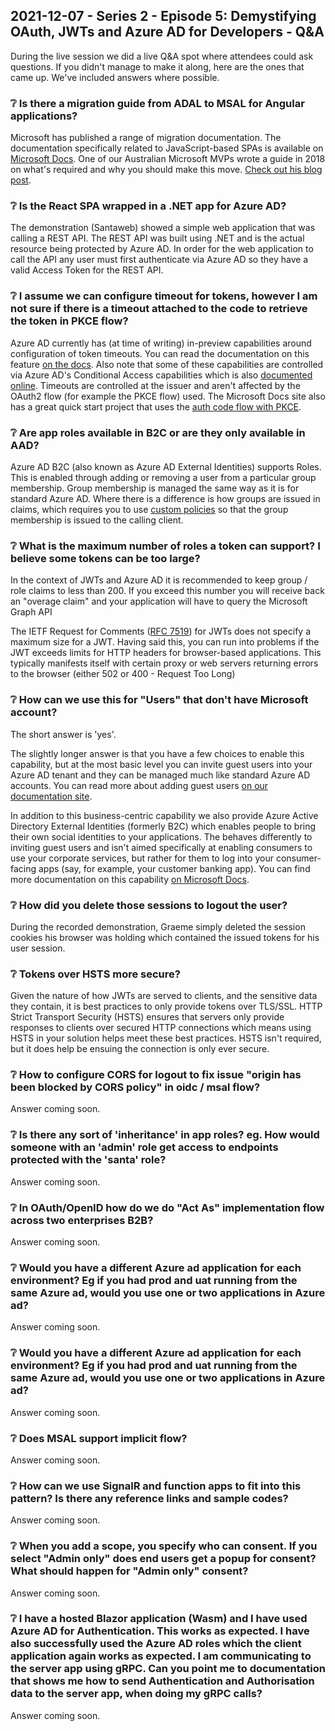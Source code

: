 ## 2021-12-07 - Series 2 - Episode 5: Demystifying OAuth, JWTs and Azure AD for Developers - Q&A

During the live session we did a live Q&A spot where attendees could ask questions. If you didn't manage to make it along, here are the ones that came up. We've included answers where possible.

### ❔ Is there a migration guide from ADAL to MSAL for Angular applications?

Microsoft has published a range of migration documentation. The documentation specifically related to JavaScript-based SPAs is available on [Microsoft Docs](https://docs.microsoft.com/azure/active-directory/develop/msal-compare-msal-js-and-adal-js). One of our Australian Microsoft MVPs wrote a guide in 2018 on what's required and why you should make this move. [Check out his blog post](http://johnliu.net/blog/2018/11/migrate-angular-spa-from-adaljs-to-msal-because-it-is-awesome).

### ❔ Is the React SPA wrapped in a .NET app for Azure AD?

The demonstration (Santaweb) showed a simple web application that was calling a REST API. The REST API was built using .NET and is the actual resource being protected by Azure AD. In order for the web application to call the API any user must first authenticate via Azure AD so they have a valid Access Token for the REST API. 

### ❔ I assume we can configure timeout for tokens, however I am not sure if there is a timeout attached to the code to retrieve the token in PKCE flow?

Azure AD currently has (at time of writing) in-preview capabilities around configuration of token timeouts. You can read the documentation on this feature [on the docs](https://docs.microsoft.com/azure/active-directory/develop/active-directory-configurable-token-lifetimes). Also note that some of these capabilities are controlled via Azure AD's Conditional Access capabilities which is also [documented online](https://docs.microsoft.com/azure/active-directory/conditional-access/howto-conditional-access-session-lifetime). Timeouts are controlled at the issuer and aren't affected by the OAuth2 flow (for example the PKCE flow) used. The Microsoft Docs site also has a great quick start project that uses the [auth code flow with PKCE](https://docs.microsoft.com/azure/active-directory/develop/quickstart-v2-javascript-auth-code). 

### ❔ Are app roles available in B2C or are they only available in AAD?

Azure AD B2C (also known as Azure AD External Identities) supports Roles. This is enabled through adding or removing a user from a particular group membership. Group membership is managed the same way as it is for standard Azure AD. Where there is a difference is how groups are issued in claims, which requires you to use [custom policies](https://docs.microsoft.com/azure/active-directory-b2c/tutorial-create-user-flows?pivots=b2c-custom-policy) so that the group membership is issued to the calling client.

### ❔ What is the maximum number of roles a token can support? I believe some tokens can be too large?

In the context of JWTs and Azure AD it is recommended to keep group / role claims to less than 200. If you exceed this number you will receive back an "overage claim" and your application will have to query the Microsoft Graph API 

The IETF Request for Comments ([RFC 7519](https://tools.ietf.org/html/rfc7519)) for JWTs does not specify a maximum size for a JWT. Having said this, you can run into problems if the JWT exceeds limits for HTTP headers for browser-based applications. This typically manifests itself with certain proxy or web servers returning errors to the browser (either 502 or 400 - Request Too Long)

### ❔ How can we use this for "Users" that don't have Microsoft account?

The short answer is 'yes'.

The slightly longer answer is that you have a few choices to enable this capability, but at the most basic level you can invite guest users into your Azure AD tenant and they can be managed much like standard Azure AD accounts. You can read more about adding guest users [on our documentation site](https://docs.microsoft.com/azure/active-directory/external-identities/b2b-quickstart-add-guest-users-portal).

In addition to this business-centric capability we also provide Azure Active Directory External Identities (formerly B2C) which enables people to bring their own social identities to your applications. The behaves differently to inviting guest users and isn't aimed specifically at enabling consumers to use your corporate services, but rather for them to log into your consumer-facing apps (say, for example, your customer banking app). You can find more documentation on this capability [on Microsoft Docs](https://docs.microsoft.com/azure/active-directory-b2c/overview).

### ❔ How did you delete those sessions to logout the user?

During the recorded demonstration, Graeme simply deleted the session cookies his browser was holding which contained the issued tokens for his user session.

### ❔ Tokens over HSTS more secure?

Given the nature of how JWTs are served to clients, and the sensitive data they contain, it is best practices to only provide tokens over TLS/SSL. HTTP Strict Transport Security (HSTS) ensures that servers only provide responses to clients over secured HTTP connections which means using HSTS in your solution helps meet these best practices. HSTS isn't required, but it does help be ensuing the connection is only ever secure.

### ❔ How to configure CORS for logout to fix issue "origin has been blocked by CORS policy" in oidc / msal flow?

Answer coming soon.

### ❔ Is there any sort of 'inheritance' in app roles? eg. How would someone with an 'admin' role get access to endpoints protected with the 'santa' role?

Answer coming soon.

### ❔ In OAuth/OpenID how do we do "Act As" implementation flow across two enterprises B2B?

Answer coming soon.

### ❔ Would you have a different Azure ad application for each environment? Eg if you had prod and uat running from the same Azure ad, would you use one or two applications in Azure ad?

Answer coming soon.

### ❔ Would you have a different Azure ad application for each environment? Eg if you had prod and uat running from the same Azure ad, would you use one or two applications in Azure ad?

Answer coming soon.

### ❔ Does MSAL support implicit flow?

Answer coming soon.

### ❔ How can we use SignalR and function apps to fit into this pattern? Is there any reference links and sample codes?

Answer coming soon.

### ❔ When you add a scope, you specify who can consent. If you select "Admin only" does end users get a popup for consent? What should happen for "Admin only" consent?

Answer coming soon.

### ❔ I have a hosted Blazor application (Wasm) and I have used Azure AD for Authentication. This works as expected. I have also successfully used the Azure AD roles which the client application again works as expected. I am communicating to the server app using gRPC. Can you point me to documentation that shows me how to send Authentication and Authorisation data to the server app, when doing my gRPC calls?

Answer coming soon.